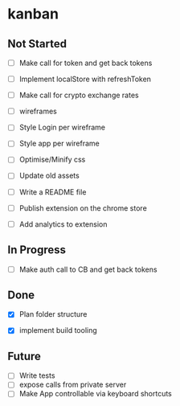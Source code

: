 # kanban

## Not Started
- [ ] Make call for token and get back tokens

- [ ] Implement localStore with refreshToken

- [ ] Make call for crypto exchange rates

- [ ] wireframes

- [ ] Style Login per wireframe
- [ ] Style app per wireframe

- [ ] Optimise/Minify css

- [ ] Update old assets

- [ ] Write a README file

- [ ] Publish extension on the chrome store

- [ ] Add analytics to extension


## In Progress
- [ ] Make auth call to CB and get back tokens


## Done
- [x] Plan folder structure
- [x] implement build tooling


## Future
- [ ] Write tests
- [ ] expose calls from private server
- [ ] Make App controllable via keyboard shortcuts